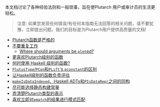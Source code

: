 本文档讨论了各种经验法则和一般琐事，旨在使Plutarch 用户或审计员的生活更轻松。

> 注意: 如果您发现任何错误/有任何本指南无法回答的相关问题，请不要犹豫，立即提出问题。我们的目标是为Plutarch用户提供高质量的文档!

- [Plutarch函数是严格的](./Tricks/Plutarch%20functions%20strict.md)
- [不要重复工作](./Tricks/Don't%20duplicate%20work.md)
  - [Where should arguments be `plet`ed?](./Tricks/Don't%20duplicate%20work.md#where-should-arguments-be-pleted)
- [更喜欢Plutarch级别的函数](./Tricks/Prefer%20Plutarch%20functions.md)
- [何时使用 Haskell 级别的函数?](./Tricks/Using%20Haskell%20level%20functions.md)
- [`PlutusType`/`PCon`和`PLift`'s `pconstant`的区别](./Tricks/Difference%20between%20pcon%20and%20pconstant.md)
- [让Haskell级别的函数负责评估](./Tricks/Responsibility%20of%20evaluation%20in%20Haskell%20functions.md)
- [`makeIsDataIndexed`、Haskell ADTs和`PIsDataRepr`之间的同构](./Tricks/makeIsDataIndexed,%20Haskell%20ADTs,%20and%20PIsDataRepr.md)
- [尽可能选择静态构建常量](./Tricks/Prefer%20statically%20building%20constants.md)
- [弄清楚Plutarch类型的表示](./Tricks/Representation%20of%20Plutarch%20type.md)
- [喜欢立即对`pmatch`的结果进行模式匹配](./Tricks/Prefer%20matching%20on%20pmatch%20result%20immediately.md)
